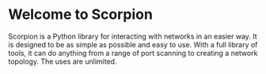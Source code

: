 # Welcome to Scorpion
Scorpion is a Python library for interacting with networks in an easier way. It is designed to be as simple as possible and easy to use. With a full library of tools, it can do anything from a range of port scanning to creating a network topology. The uses are unlimited.